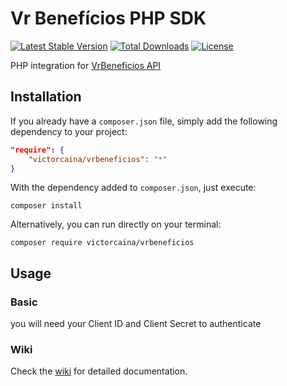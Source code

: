 # Vr Benefícios PHP SDK
[![Latest Stable Version](https://poser.pugx.org/victorcaina/vrbeneficios/v/stable)](https://packagist.org/packages/victorcaina/vrbeneficios)
[![Total Downloads](https://poser.pugx.org/victorcaina/vrbeneficios/downloads)](https://packagist.org/packages/victorcaina/vrbeneficios)
[![License](https://poser.pugx.org/victorcaina/vrbeneficios/license)](https://packagist.org/packages/victorcaina/vrbeneficios)

PHP integration for [VrBeneficios API](https://dev.vr.com.br/api-portal/)
<br>

## Installation
If you already have a `composer.json` file, simply add the following dependency to your project:
```json
"require": {
    "victorcaina/vrbeneficios": "*"
}
```

With the dependency added to `composer.json`, just execute:
```
composer install
```

Alternatively, you can run directly on your terminal:
```
composer require victorcaina/vrbeneficios
```

## Usage
### Basic
you will need your Client ID and Client Secret to authenticate

### Wiki
Check the [wiki](https://github.com/victorcaina/vrbeneficios-php/wiki) for detailed documentation.
